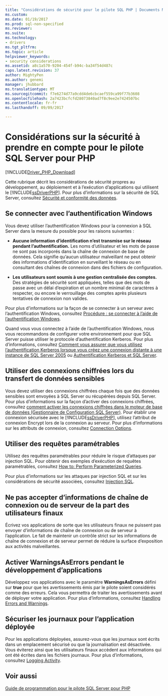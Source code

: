 ```yaml
---
title: "Considérations de sécurité pour le pilote SQL PHP | Documents Microsoft"
ms.custom: 
ms.date: 01/19/2017
ms.prod: sql-non-specified
ms.reviewer: 
ms.suite: 
ms.technology:
- drivers
ms.tgt_pltfrm: 
ms.topic: article
helpviewer_keywords:
- security considerations
ms.assetid: a8c1a570-9204-454f-b94c-ba34f54d487c
caps.latest.revision: 37
author: MightyPen
ms.author: genemi
manager: jhubbard
ms.translationtype: MT
ms.sourcegitcommit: f7e6274d77a9cdd4de6cbcaef559ca99f77b3608
ms.openlocfilehash: 2a7423bcfcfd28073840ad7f8c9ee2e7424507bc
ms.contentlocale: fr-fr
ms.lasthandoff: 09/09/2017

---
```

# <a name="security-considerations-for-php-sql-driver"></a>Considérations sur la sécurité à prendre en compte pour le pilote SQL Server pour PHP
[!INCLUDE[Driver_PHP_Download](../../includes/driver_php_download.md)]

Cette rubrique décrit les considérations de sécurité propres au développement, au déploiement et à l’exécution d’applications qui utilisent le [!INCLUDE[ssDriverPHP](../../includes/ssdriverphp_md.md)]. Pour plus d’informations sur la sécurité de SQL Server, consultez [Sécurité et conformité des données](http://go.microsoft.com/fwlink/?LinkId=129225).  
  
## <a name="connect-using-windows-authentication"></a>Se connecter avec l’authentification Windows  
Vous devez utiliser l’authentification Windows pour la connexion à SQL Server dans la mesure du possible pour les raisons suivantes :  
  
-   **Aucune information d’identification n’est transmise sur le réseau pendant l’authentification.** Les noms d’utilisateur et les mots de passe ne sont pas incorporés dans la chaîne de connexion de base de données. Cela signifie qu’aucun utilisateur malveillant ne peut obtenir des informations d’identification en surveillant le réseau ou en consultant des chaînes de connexion dans des fichiers de configuration.  
  
-   **Les utilisateurs sont soumis à une gestion centralisée des comptes.** Des stratégies de sécurité sont appliquées, telles que des mots de passe avec un délai d’expiration et un nombre minimal de caractères à respecter, ou encore le verrouillage des comptes après plusieurs tentatives de connexion non valides.  
  
Pour plus d’informations sur la façon de se connecter à un serveur avec l’authentification Windows, consultez [Procédure : se connecter à l’aide de l’authentification Windows](../../connect/php/how-to-connect-using-windows-authentication.md).  
  
Quand vous vous connectez à l’aide de l’authentification Windows, nous vous recommandons de configurer votre environnement pour que SQL Server puisse utiliser le protocole d’authentification Kerberos. Pour plus d’informations, consultez [Comment vous assurer que vous utilisez l’authentification Kerberos lorsque vous créez une connexion distante à une instance de SQL Server 2005](http://go.microsoft.com/fwlink/?LinkId=121862) ou [Authentification Kerberos et SQL Server](http://go.microsoft.com/fwlink/?LinkId=129226).  
  
## <a name="use-encrypted-connections-when-transferring-sensitive-data"></a>Utiliser des connexions chiffrées lors du transfert de données sensibles  
Vous devez utiliser des connexions chiffrées chaque fois que des données sensibles sont envoyées à SQL Server ou récupérées depuis SQL Server. Pour plus d’informations sur la façon d’activer des connexions chiffrées, consultez [comment activer les connexions chiffrées dans le moteur de base de données (Gestionnaire de Configuration SQL Server)](http://go.microsoft.com/fwlink/?LinkId=121864). Pour établir une connexion sécurisée avec le [!INCLUDE[ssDriverPHP](../../includes/ssdriverphp_md.md)], utilisez l’attribut de connexion Encrypt lors de la connexion au serveur. Pour plus d’informations sur les attributs de connexion, consultez [Connection Options](../../connect/php/connection-options.md).  
  
## <a name="use-parameterized-queries"></a>Utiliser des requêtes paramétrables  
Utilisez des requêtes paramétrables pour réduire le risque d’attaques par injection SQL. Pour obtenir des exemples d’exécution de requêtes paramétrables, consultez [How to: Perform Parameterized Queries](../../connect/php/how-to-perform-parameterized-queries.md).  
  
Pour plus d’informations sur les attaques par injection SQL et sur les considérations de sécurité associées, consultez [Injection SQL](http://go.microsoft.com/fwlink/?LinkId=104224).  
  
## <a name="do-not-accept-server-or-connection-string-information-from-end-users"></a>Ne pas accepter d’informations de chaîne de connexion ou de serveur de la part des utilisateurs finaux  
Écrivez vos applications de sorte que les utilisateurs finaux ne puissent pas envoyer d’informations de chaîne de connexion ou de serveur à l’application. Le fait de maintenir un contrôle strict sur les informations de chaîne de connexion et de serveur permet de réduire la surface d’exposition aux activités malveillantes.  
  
## <a name="turn-warningsaserrors-on-during-application-development"></a>Activer WarningsAsErrors pendant le développement d’applications  
Développez vos applications avec le paramètre **WarningsAsErrors** défini sur **true** pour que les avertissements émis par le pilote soient considérés comme des erreurs. Cela vous permettra de traiter les avertissements avant de déployer votre application. Pour plus d’informations, consultez [Handling Errors and Warnings](../../connect/php/handling-errors-and-warnings.md).  
  
## <a name="secure-logs-for-deployed-application"></a>Sécuriser les journaux pour l’application déployée  
Pour les applications déployées, assurez-vous que les journaux sont écrits dans un emplacement sécurisé ou que la journalisation est désactivée. Vous éviterez ainsi que les utilisateurs finaux accèdent aux informations qui ont été écrites dans les fichiers journaux. Pour plus d’informations, consultez [Logging Activity](../../connect/php/logging-activity.md).  
  
## <a name="see-also"></a>Voir aussi  
[Guide de programmation pour le pilote SQL Server pour PHP](../../connect/php/programming-guide-for-php-sql-driver.md)
  

